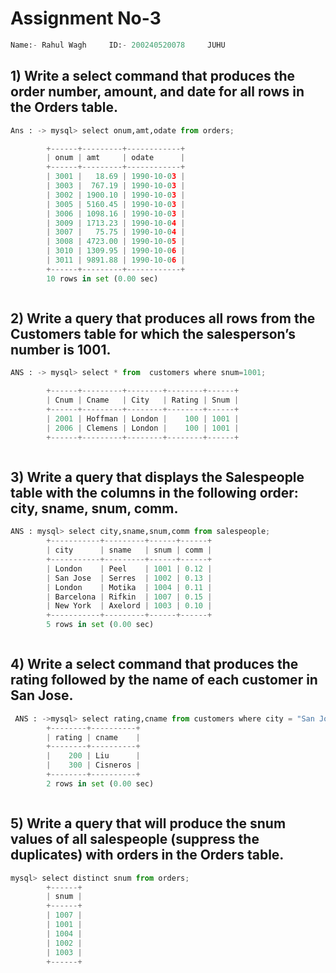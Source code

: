 # Assignment No-3


```python
Name:- Rahul Wagh     ID:- 200240520078     JUHU
```

## 1) Write a select command that produces the order number, amount, and date for all rows in the Orders table. 


```python
Ans : -> mysql> select onum,amt,odate from orders;

        +------+---------+------------+
        | onum | amt     | odate      |
        +------+---------+------------+
        | 3001 |   18.69 | 1990-10-03 |
        | 3003 |  767.19 | 1990-10-03 |
        | 3002 | 1900.10 | 1990-10-03 |
        | 3005 | 5160.45 | 1990-10-03 |
        | 3006 | 1098.16 | 1990-10-03 |
        | 3009 | 1713.23 | 1990-10-04 |
        | 3007 |   75.75 | 1990-10-04 |
        | 3008 | 4723.00 | 1990-10-05 |
        | 3010 | 1309.95 | 1990-10-06 |
        | 3011 | 9891.88 | 1990-10-06 |
        +------+---------+------------+
        10 rows in set (0.00 sec)
```


```python

```

## 2) Write a query that produces all rows from the Customers table for which the salesperson’s number is 1001. 


```python
ANS : -> mysql> select * from  customers where snum=1001;

        +------+---------+--------+--------+------+
        | Cnum | Cname   | City   | Rating | Snum |
        +------+---------+--------+--------+------+
        | 2001 | Hoffman | London |    100 | 1001 |
        | 2006 | Clemens | London |    100 | 1001 |
        +------+---------+--------+--------+------+
```


```python

```

## 3) Write a query that displays the Salespeople table with the columns in the following order: city, sname, snum, comm. 


```python
ANS : mysql> select city,sname,snum,comm from salespeople;
        +-----------+---------+------+------+
        | city      | sname   | snum | comm |
        +-----------+---------+------+------+
        | London    | Peel    | 1001 | 0.12 |
        | San Jose  | Serres  | 1002 | 0.13 |
        | London    | Motika  | 1004 | 0.11 |
        | Barcelona | Rifkin  | 1007 | 0.15 |
        | New York  | Axelord | 1003 | 0.10 |
        +-----------+---------+------+------+
        5 rows in set (0.00 sec)
```


```python

```

## 4) Write a select command that produces the rating followed by the name of each customer in San Jose. 


```python
 ANS : ->mysql> select rating,cname from customers where city = "San Jose";
        +--------+----------+
        | rating | cname    |
        +--------+----------+
        |    200 | Liu      |
        |    300 | Cisneros |
        +--------+----------+
        2 rows in set (0.00 sec)
```


```python

```

## 5) Write a query that will produce the snum values of all salespeople (suppress the duplicates) with orders in the Orders table.


```python
mysql> select distinct snum from orders;
        +------+
        | snum |
        +------+
        | 1007 |
        | 1001 |
        | 1004 |
        | 1002 |
        | 1003 |
        +------+
```
